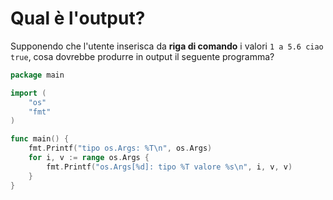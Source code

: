 # Qual è l'output?

Supponendo che l'utente inserisca da **riga di comando** i valori `1 a 5.6 ciao true`, cosa dovrebbe produrre in output il seguente programma?

```go
package main

import (
	"os"
	"fmt"
)

func main() {
	fmt.Printf("tipo os.Args: %T\n", os.Args)
	for i, v := range os.Args {
		fmt.Printf("os.Args[%d]: tipo %T valore %s\n", i, v, v)
	}
}
```
